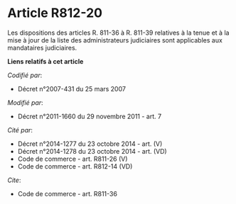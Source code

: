 # Article R812-20

Les dispositions des articles R. 811-36 à R. 811-39 relatives à la tenue et à la mise à jour de la liste des administrateurs
judiciaires sont applicables aux mandataires judiciaires.

**Liens relatifs à cet article**

_Codifié par_:

  - Décret n°2007-431 du 25 mars 2007

_Modifié par_:

  - Décret n°2011-1660 du 29 novembre 2011 - art. 7

_Cité par_:

  - Décret n°2014-1277 du 23 octobre 2014 - art. (V)
  - Décret n°2014-1278 du 23 octobre 2014 - art. (VD)
  - Code de commerce - art. R811-26 (V)
  - Code de commerce - art. R812-14 (VD)

_Cite_:

  - Code de commerce - art. R811-36

